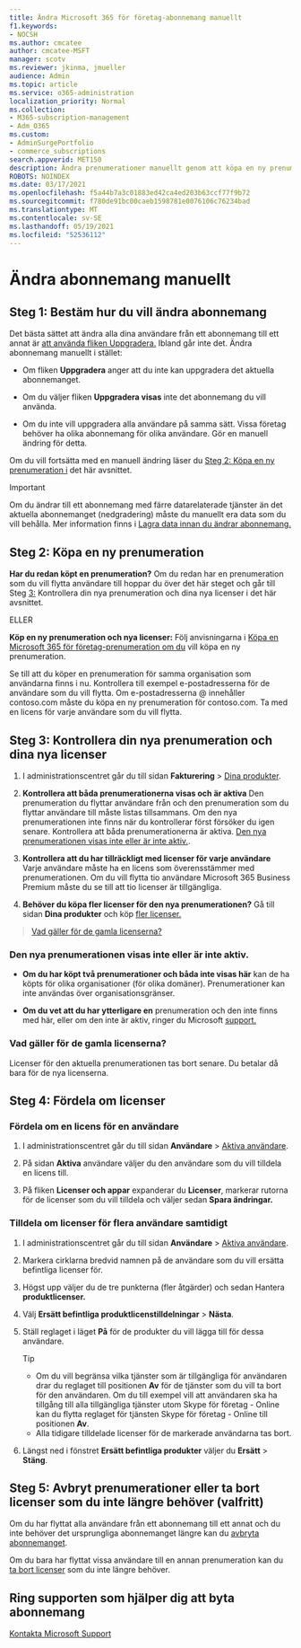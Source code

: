 ```yaml
---
title: Ändra Microsoft 365 för företag-abonnemang manuellt
f1.keywords:
- NOCSH
ms.author: cmcatee
author: cmcatee-MSFT
manager: scotv
ms.reviewer: jkinma, jmueller
audience: Admin
ms.topic: article
ms.service: o365-administration
localization_priority: Normal
ms.collection:
- M365-subscription-management
- Adm_O365
ms.custom:
- AdminSurgePortfolio
- commerce_subscriptions
search.appverid: MET150
description: Ändra prenumerationer manuellt genom att köpa en ny prenumeration och se till att båda prenumerationerna visas och är aktiva.
ROBOTS: NOINDEX
ms.date: 03/17/2021
ms.openlocfilehash: f5a44b7a3c01883ed42ca4ed203b63ccf77f9b72
ms.sourcegitcommit: f780de91bc00caeb1598781e0076106c76234bad
ms.translationtype: MT
ms.contentlocale: sv-SE
ms.lasthandoff: 05/19/2021
ms.locfileid: "52536112"
---
```

# <a name="change-plans-manually"></a>Ändra abonnemang manuellt

## <a name="step-1-decide-how-to-change-plans"></a>Steg 1: Bestäm hur du vill ändra abonnemang

Det bästa sättet att ändra alla dina användare från ett abonnemang till ett annat är [att använda fliken Uppgradera.](upgrade-to-different-plan.md) Ibland går inte det. Ändra abonnemang manuellt i stället:

- Om fliken **Uppgradera** anger att du inte kan uppgradera det aktuella abonnemanget.

- Om du väljer fliken **Uppgradera visas** inte det abonnemang du vill använda.

- Om du inte vill uppgradera alla användare på samma sätt. Vissa företag behöver ha olika abonnemang för olika användare. Gör en manuell ändring för detta.

Om du vill fortsätta med en manuell ändring läser du [Steg 2: Köpa en ny prenumeration i](#step-2-buy-a-new-subscription) det här avsnittet.

> [!IMPORTANT]
> Om du ändrar till ett abonnemang med färre datarelaterade tjänster än det aktuella abonnemanget (nedgradering) måste du manuellt era data som du vill behålla. Mer information finns i [Lagra data innan du ändrar abonnemang.](back-up-data-before-switching-plans.md)

## <a name="step-2-buy-a-new-subscription"></a>Steg 2: Köpa en ny prenumeration

**Har du redan köpt en prenumeration?** Om du redan har en prenumeration som du vill flytta användare till hoppar du över det här steget och går till Steg [3:](#step-3-check-your-new-subscription-and-licenses) Kontrollera din nya prenumeration och dina nya licenser i det här avsnittet.

ELLER

**Köp en ny prenumeration och nya licenser:** Följ anvisningarna i [Köpa en Microsoft 365 för företag-prenumeration om du](../try-or-buy-microsoft-365.md) vill köpa en ny prenumeration.

Se till att du köper en prenumeration för samma organisation som användarna finns i nu. Kontrollera till exempel e-postadresserna för de användare som du vill flytta. Om e-postadresserna \@ innehåller contoso.com måste du köpa en ny prenumeration för contoso.com.
Ta med en licens för varje användare som du vill flytta.

## <a name="step-3-check-your-new-subscription-and-licenses"></a>Steg 3: Kontrollera din nya prenumeration och dina nya licenser

1. I administrationscentret går du till sidan **Fakturering** \> <a href="https://go.microsoft.com/fwlink/p/?linkid=842054" target="_blank">Dina produkter</a>.

2. **Kontrollera att båda prenumerationerna visas och är aktiva** Den prenumeration du flyttar användare från och den prenumeration som du flyttar användare till måste listas tillsammans. Om den nya prenumerationen inte finns när du kontrollerar först försöker du igen senare. Kontrollera att båda prenumerationerna är aktiva. [Den nya prenumerationen visas inte eller är inte aktiv.](#the-new-subscription-isnt-listed-or-isnt-active).

3. **Kontrollera att du har tillräckligt med licenser för varje användare** Varje användare måste ha en licens som överensstämmer med prenumerationen. Om du vill flytta tio användare Microsoft 365 Business Premium måste du se till att tio licenser är tillgängliga.

4. **Behöver du köpa fler licenser för den nya prenumerationen?**
   Gå till sidan **Dina produkter** och köp [fler licenser.](../licenses/buy-licenses.md)

> [Vad gäller för de gamla licenserna?](#what-about-the-old-licenses)

### <a name="the-new-subscription-isnt-listed-or-isnt-active"></a>Den nya prenumerationen visas inte eller är inte aktiv.

- **Om du har köpt två prenumerationer och båda inte visas här** kan de ha köpts för olika organisationer (för olika domäner). Prenumerationer kan inte användas över organisationsgränser.

- **Om du vet att du har ytterligare en** prenumeration och den inte finns med här, eller om den inte är aktiv, ringer du Microsoft [support.](../../business-video/get-help-support.md)

### <a name="what-about-the-old-licenses"></a>Vad gäller för de gamla licenserna?

Licenser för den aktuella prenumerationen tas bort senare. Du betalar då bara för de nya licenserna.

## <a name="step-4-reassign-licenses"></a>Steg 4: Fördela om licenser

### <a name="reassign-a-license-for-one-user"></a>Fördela om en licens för en användare

1. I administrationscentret går du till sidan **Användare** \> <a href="https://go.microsoft.com/fwlink/p/?linkid=834822" target="_blank">Aktiva användare</a>.

2. På sidan **Aktiva** användare väljer du den användare som du vill tilldela en licens till.

3. På fliken **Licenser och appar** expanderar du **Licenser**, markerar rutorna för de licenser som du vill tilldela och väljer sedan **Spara ändringar.**

### <a name="reassign-licenses-for-multiple-users-at-once"></a>Tilldela om licenser för flera användare samtidigt

1. I administrationscentret går du till sidan **Användare** \> <a href="https://go.microsoft.com/fwlink/p/?linkid=834822" target="_blank">Aktiva användare</a>.

2. Markera cirklarna bredvid namnen på de användare som du vill ersätta befintliga licenser för.

3. Högst upp väljer du de tre punkterna (fler åtgärder) och sedan Hantera **produktlicenser.**

4. Välj **Ersätt befintliga produktlicenstilldelningar** \> **Nästa**.

5. Ställ reglaget i läget **På** för de produkter du vill lägga till för dessa användare.

    > [!TIP]
    > - Om du vill begränsa vilka tjänster som är tillgängliga för användaren drar du reglaget till positionen **Av** för de tjänster som du vill ta bort för den användaren. Om du till exempel vill att användaren ska ha tillgång till alla tillgängliga tjänster utom Skype för företag - Online kan du flytta reglaget för tjänsten Skype för företag - Online till positionen **Av**.
    > - Alla tidigare tilldelade licenser för de markerade användarna tas bort.

6. Längst ned i fönstret **Ersätt befintliga produkter** väljer du **Ersätt** \> **Stäng**.

## <a name="step-5-cancel-subscriptions-or-remove-licenses-that-you-no-longer-need-optional"></a>Steg 5: Avbryt prenumerationer eller ta bort licenser som du inte längre behöver (valfritt)

Om du har flyttat alla användare från ett abonnemang till ett annat och du inte behöver det ursprungliga abonnemanget längre kan du [avbryta abonnemanget](cancel-your-subscription.md).

Om du bara har flyttat vissa användare till en annan prenumeration kan du [ta bort licenser](../licenses/buy-licenses.md) som du inte längre behöver.

## <a name="call-support-to-help-you-change-plans"></a>Ring supporten som hjälper dig att byta abonnemang
[Kontakta Microsoft Support](../../business-video/get-help-support.md)
